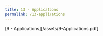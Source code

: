 ```yaml
---
title: 13 - Applications
permalink: /13-applications
---
```


<!--more-->

[9 - Applications][/assets/9-Applications.pdf]
